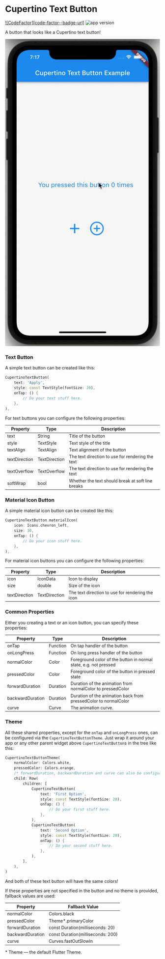 # Cupertino Text Button

[![CodeFactor][code-factor--badge-url]][code-factor-app-url] ![app version][app-version-img]

A button that looks like a Cupertino text button!

<img src="../readme/CupertinoTextButtonExample.gif">

### Text Button

A simple text button can be created like this:

```dart
CupertinoTextButton(
    text: 'Apply',
    style: const TextStyle(fontSize: 20),
    onTap: () {
        // Do your text stuff here.
    },
),
```

For text buttons you can configure the following properties:

| Property | Type | Description |
| ------------- | ------------- | ------------- |
| text  | String | Title of the button |
| style  | TextStyle | Text style of the title |
| textAlign  | TextAlign | Text alignment of the button |
| textDirection  | TextDirection | The text direction to use for rendering the text |
| textOverflow  | TextOverflow | The text direction to use for rendering the text |
| softWrap  | bool | Whether the text should break at soft line breaks |

### Material Icon Button

A simple material icon button can be created like this:

```dart
CupertinoTextButton.materialIcon(
    icon: Icons.chevron_left,
    size: 30,
    onTap: () {
        // Do your icon stuff here.
    },
),
```

For material icon buttons you can configure the following properties:

| Property | Type | Description |
| ------------- | ------------- | ------------- |
| icon  | IconData | Icon to display |
| size  | double | Size of the icon |
| textDirection  | TextDirection | The text direction to use for rendering the icon |

### Common Properties

Either you creating a text or an icon button, you can specify these properties:

| Property | Type | Description |
| ------------- | ------------- | ------------- |
| onTap  | Function | On tap handler of the button |
| onLongPress  | Function | On long press handler of the button |
| normalColor  | Color | Foreground color of the button in normal state, e.g. not pressed |
| pressedColor  | Color | Foreground color of the button in pressed state |
| forwardDuration  | Duration | Duration of the animation from normalColor to pressedColor |
| backwardDuration  | Duration | Duration of the animation back from pressedColor to normalColor |
| curve  | Curve | The animation curve. |

### Theme

All these shared properties, except for the `onTap` and `onLongPress` ones, can be configured via the `CupertinoTextButtonTheme`. Just wrap it around your app or any other parent widget above `CupertinoTextButton`s in the tree like this:

```dart
CupertinoTextButtonTheme(
    normalColor: Colors.white,
    pressedColor: Colors.orange,
    /* forwardDuration, backwardDuration and curve can also be configured here. */
    child: Row(
        children: [
            CupertinoTextButton(
                text: 'First Option',
                style: const TextStyle(fontSize: 20),
                onTap: () {
                    // Do your first stuff here.
                },
            ),
            CupertinoTextButton(
                text: 'Second Option',
                style: const TextStyle(fontSize: 20),
                onTap: () {
                    // Do your second stuff here.
                },
            ),
        ],
    ),
)
```

And both of these text button will have the same colors!

If these properties are not specified in the button and no theme is provided, fallback values are used:

| Property | Fallback Value |
| ------------- | ------------- |
| normalColor  | Colors.black |
| pressedColor  | Theme*.primaryColor |
| forwardDuration  | const Duration(milliseconds: 20) |
| backwardDuration  | const Duration(milliseconds: 200) |
| curve  | Curves.fastOutSlowIn |

\* Theme — the default Flutter Theme.

[code-factor-app-url]: https://www.codefactor.io/repository/github/nivisi/cupertino_text_button
[app-version-img]: https://img.shields.io/badge/version-0.0.1-blue